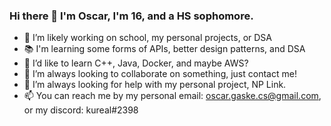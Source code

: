 ### Hi there 👋 I'm Oscar, I'm 16, and a HS sophomore. 

- 🔭 I’m likely working on school, my personal projects, or DSA
- 📚 I'm learning some forms of APIs, better design patterns, and DSA
- 🌱 I’d like to learn C++, Java, Docker, and maybe AWS?
- 👯 I’m always looking to collaborate on something, just contact me!
- 🤔 I’m always looking for help with my personal project, NP Link.
- 📫 You can reach me by my personal email: oscar.gaske.cs@gmail.com, or my discord: kureal#2398

